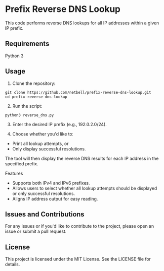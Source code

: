 # Prefix Reverse DNS Lookup
This code performs reverse DNS lookups for all IP addresses within a given IP prefix.

## Requirements
Python 3

## Usage
1. Clone the repository:
```
git clone https://github.com/netbell/prefix-reverse-dns-lookup.git
cd prefix-reverse-dns-lookup
```

2. Run the script:
```
python3 reverse_dns.py
```

3. Enter the desired IP prefix (e.g., 192.0.2.0/24).

4. Choose whether you'd like to:
 - Print all lookup attempts, or
 - Only display successful resolutions.

The tool will then display the reverse DNS results for each IP address in the specified prefix.

Features
- Supports both IPv4 and IPv6 prefixes.
- Allows users to select whether all lookup attempts should be displayed or only successful resolutions.
- Aligns IP address output for easy reading.

## Issues and Contributions
For any issues or if you'd like to contribute to the project, please open an issue or submit a pull request.

## License
This project is licensed under the MIT License. See the LICENSE file for details.